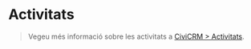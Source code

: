 # Activitats

> Vegeu més informació sobre les activitats a [CiviCRM > Activitats](/civicrm/activitats/).
